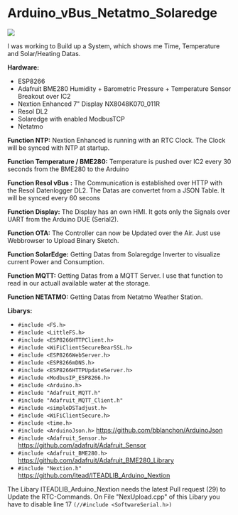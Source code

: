 # Arduino_vBus_Netatmo_Solaredge

<img style="border-width:0" src="https://cloud.githubusercontent.com/assets/15777227/21324662/05cc2a82-c623-11e6-8fe8-fc3cb75cf664.png">


I was working to Build up a System, which shows me Time, Temperature and Solar/Heating Datas.

**Hardware:**
- ESP8266
- Adafruit BME280 Humidity + Barometric Pressure + Temperature Sensor Breakout over IC2
- Nextion Enhanced 7" Display NX8048K070_011R 
- Resol DL2
- Solaredge with enabled ModbusTCP
- Netatmo

**Function NTP:**
Nextion Enhanced is running with an RTC Clock. The Clock will be synced with NTP at startup.

**Function Temperature / BME280:**
Temperature is pushed over IC2 every 30 seconds from the BME280 to the Arduino

**Function Resol vBus :**
The Communication is established over HTTP with the Resol Datenlogger DL2. The Datas are convertet from a JSON Table. It will be synced every 60 secons

**Function Display:**
The Display has an own HMI. It gots only the Signals over UART from the Arduino DUE (Serial2).

**Function OTA:**
The Controller can now be Updated over the Air. Just use Webbrowser to Upload Binary Sketch.

**Function SolarEdge:**
Getting Datas from Solaregdge Inverter to visualize current Power and Consumption.

**Function MQTT:**
Getting Datas from a MQTT Server. I use that function to read in our actuall available water at the storage.

**Function NETATMO:**
Getting Datas from Netatmo Weather Station.

**Libarys:**
- ```#include <FS.h>```
- ```#include <LittleFS.h>```
- ```#include <ESP8266HTTPClient.h>```
- ```#include <WiFiClientSecureBearSSL.h>```
- ```#include <ESP8266WebServer.h>```
- ```#include <ESP8266mDNS.h>```
- ```#include <ESP8266HTTPUpdateServer.h>```
- ```#include <ModbusIP_ESP8266.h>```
- ```#include <Arduino.h>```
- ```#include "Adafruit_MQTT.h"```
- ```#include "Adafruit_MQTT_Client.h"```
- ```#include <simpleDSTadjust.h>```
- ```#include <WiFiClientSecure.h>```
- ```#include <time.h>```
- ```#include <ArduinoJson.h>``` https://github.com/bblanchon/ArduinoJson
- ```#include <Adafruit_Sensor.h>``` https://github.com/adafruit/Adafruit_Sensor
- ```#include <Adafruit_BME280.h>``` https://github.com/adafruit/Adafruit_BME280_Library
- ```#include "Nextion.h"``` https://github.com/itead/ITEADLIB_Arduino_Nextion

The Libary ITEADLIB_Arduino_Nextion needs the latest Pull request (29) to Update the RTC-Commands.
On File "NexUpload.cpp" of this Libary you have to disable line 17 ```(//#include <SoftwareSerial.h>)```

